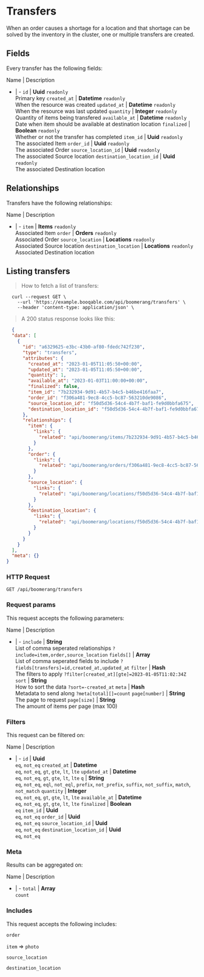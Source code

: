 # Transfers

When an order causes a shortage for a location and that shortage can be solved by the inventory in the cluster, one or multiple transfers are created.

## Fields
Every transfer has the following fields:

Name | Description
- | -
`id` | **Uuid** `readonly`<br>Primary key
`created_at` | **Datetime** `readonly`<br>When the resource was created
`updated_at` | **Datetime** `readonly`<br>When the resource was last updated
`quantity` | **Integer** `readonly`<br>Quantity of items being transfered
`available_at` | **Datetime** `readonly`<br>Date when item should be available at destination location
`finalized` | **Boolean** `readonly`<br>Whether or not the transfer has completed
`item_id` | **Uuid** `readonly`<br>The associated Item
`order_id` | **Uuid** `readonly`<br>The associated Order
`source_location_id` | **Uuid** `readonly`<br>The associated Source location
`destination_location_id` | **Uuid** `readonly`<br>The associated Destination location


## Relationships
Transfers have the following relationships:

Name | Description
- | -
`item` | **Items** `readonly`<br>Associated Item
`order` | **Orders** `readonly`<br>Associated Order
`source_location` | **Locations** `readonly`<br>Associated Source location
`destination_location` | **Locations** `readonly`<br>Associated Destination location


## Listing transfers



> How to fetch a list of transfers:

```shell
  curl --request GET \
    --url 'https://example.booqable.com/api/boomerang/transfers' \
    --header 'content-type: application/json' \
```

> A 200 status response looks like this:

```json
  {
  "data": [
    {
      "id": "a6329625-e3bc-43b0-af80-fdedc742f230",
      "type": "transfers",
      "attributes": {
        "created_at": "2023-01-05T11:05:50+00:00",
        "updated_at": "2023-01-05T11:05:50+00:00",
        "quantity": 1,
        "available_at": "2023-01-03T11:00:00+00:00",
        "finalized": false,
        "item_id": "7b232934-9d91-4b57-b4c5-b46be416faa7",
        "order_id": "f306a481-9ec8-4cc5-bc87-563210de9086",
        "source_location_id": "f50d5d36-54c4-4b7f-baf1-fe9d0bbfa675",
        "destination_location_id": "f50d5d36-54c4-4b7f-baf1-fe9d0bbfa675"
      },
      "relationships": {
        "item": {
          "links": {
            "related": "api/boomerang/items/7b232934-9d91-4b57-b4c5-b46be416faa7"
          }
        },
        "order": {
          "links": {
            "related": "api/boomerang/orders/f306a481-9ec8-4cc5-bc87-563210de9086"
          }
        },
        "source_location": {
          "links": {
            "related": "api/boomerang/locations/f50d5d36-54c4-4b7f-baf1-fe9d0bbfa675"
          }
        },
        "destination_location": {
          "links": {
            "related": "api/boomerang/locations/f50d5d36-54c4-4b7f-baf1-fe9d0bbfa675"
          }
        }
      }
    }
  ],
  "meta": {}
}
```

### HTTP Request

`GET /api/boomerang/transfers`

### Request params

This request accepts the following parameters:

Name | Description
- | -
`include` | **String** <br>List of comma seperated relationships `?include=item,order,source_location`
`fields[]` | **Array** <br>List of comma seperated fields to include `?fields[transfers]=id,created_at,updated_at`
`filter` | **Hash** <br>The filters to apply `?filter[created_at][gte]=2023-01-05T11:02:34Z`
`sort` | **String** <br>How to sort the data `?sort=-created_at`
`meta` | **Hash** <br>Metadata to send along `?meta[total][]=count`
`page[number]` | **String** <br>The page to request
`page[size]` | **String** <br>The amount of items per page (max 100)


### Filters

This request can be filtered on:

Name | Description
- | -
`id` | **Uuid** <br>`eq`, `not_eq`
`created_at` | **Datetime** <br>`eq`, `not_eq`, `gt`, `gte`, `lt`, `lte`
`updated_at` | **Datetime** <br>`eq`, `not_eq`, `gt`, `gte`, `lt`, `lte`
`q` | **String** <br>`eq`, `not_eq`, `eql`, `not_eql`, `prefix`, `not_prefix`, `suffix`, `not_suffix`, `match`, `not_match`
`quantity` | **Integer** <br>`eq`, `not_eq`, `gt`, `gte`, `lt`, `lte`
`available_at` | **Datetime** <br>`eq`, `not_eq`, `gt`, `gte`, `lt`, `lte`
`finalized` | **Boolean** <br>`eq`
`item_id` | **Uuid** <br>`eq`, `not_eq`
`order_id` | **Uuid** <br>`eq`, `not_eq`
`source_location_id` | **Uuid** <br>`eq`, `not_eq`
`destination_location_id` | **Uuid** <br>`eq`, `not_eq`


### Meta

Results can be aggregated on:

Name | Description
- | -
`total` | **Array** <br>`count`


### Includes

This request accepts the following includes:

`order`


`item` => 
`photo`




`source_location`


`destination_location`





